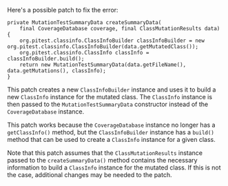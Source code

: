 Here's a possible patch to fix the error:
```
private MutationTestSummaryData createSummaryData(
    final CoverageDatabase coverage, final ClassMutationResults data) {
    org.pitest.classinfo.ClassInfoBuilder classInfoBuilder = new org.pitest.classinfo.ClassInfoBuilder(data.getMutatedClass());
    org.pitest.classinfo.ClassInfo classInfo = classInfoBuilder.build();
    return new MutationTestSummaryData(data.getFileName(), data.getMutations(), classInfo);
}
```
This patch creates a new `ClassInfoBuilder` instance and uses it to build a new `ClassInfo` instance for the mutated class. The `ClassInfo` instance is then passed to the `MutationTestSummaryData` constructor instead of the `CoverageDatabase` instance.

This patch works because the `CoverageDatabase` instance no longer has a `getClassInfo()` method, but the `ClassInfoBuilder` instance has a `build()` method that can be used to create a `ClassInfo` instance for a given class.

Note that this patch assumes that the `ClassMutationResults` instance passed to the `createSummaryData()` method contains the necessary information to build a `ClassInfo` instance for the mutated class. If this is not the case, additional changes may be needed to the patch.